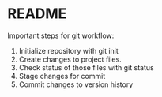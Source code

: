 # README #

Important steps for git workflow:
1. Initialize repository with git init
2. Create changes to project files.
3. Check status of those files with git status
4. Stage changes for commit
5. Commit changes to version history
